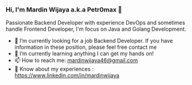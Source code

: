 ### Hi, I'm Mardin Wijaya a.k.a Petr0max 👋

Passionate Backend Developer with experience DevOps and sometimes handle Frontend Developer, I'm focus on Java and Golang Development.

- :briefcase: I’m currently looking for a job Backend Developer. If you have information in these position, please feel free contact me
- 🌱 I’m currently learning anything I can get my hands on!
- 📫 How to reach me: mardinwijaya46@gmail.com
- :page_with_curl: Know about my experiences : https://www.linkedin.com/in/mardinwijaya
